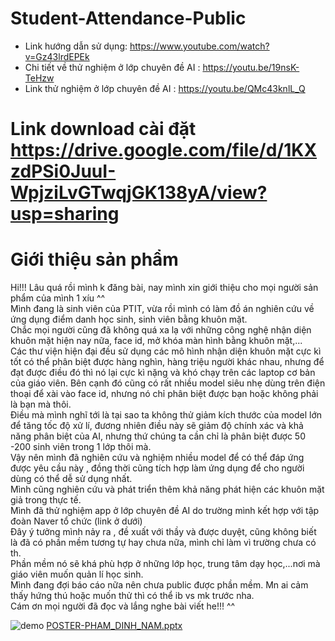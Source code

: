 # Student-Attendance-Public
* Link hướng dẫn sử dụng: https://www.youtube.com/watch?v=Gz43lrdEPEk
* Chi tiết về thử nghiệm ở lớp chuyên đề AI : https://youtu.be/19nsK-TeHzw
* Link thử nghiệm ở lớp chuyên đề AI : https://youtu.be/QMc43knlL_Q
# Link download cài đặt https://drive.google.com/file/d/1KXzdPSi0JuuI-WpjziLvGTwqjGK138yA/view?usp=sharing
# Giới thiệu sản phẩm 

Hi!!! Lâu quá rồi mình k đăng bài, nay mình xin giới thiệu cho mọi người sản phẩm của mình 1 xíu ^^  
Mình đang là sinh viên của PTIT,  vừa rồi mình có làm đồ án nghiên cứu về ứng dụng điểm danh học sinh, sinh viên bằng khuôn mặt.  
Chắc mọi người cũng đã không quá xa lạ với những công nghệ nhận diện khuôn mặt hiện nay nữa, face id, mở khóa màn hình bằng khuôn mặt,...   
Các thư viện hiện đại đều sử dụng các mô hình nhận diện khuôn mặt cực kì tốt có thể phân biệt được hàng nghìn, hàng triệu người khác nhau, nhưng để đạt được điều đó thì nó lại cực kì nặng và khó chạy trên các laptop cơ bản của giáo viên. Bên cạnh đó cũng có rất nhiều model siêu nhẹ dùng trên điện thoại để xài vào face id, nhưng nó chỉ phân biệt được bạn hoặc không phải là bạn mà thôi.  
Điều mà mình nghĩ tới là tại sao ta không thử giảm kích thước của model lớn để tăng tốc độ xử lí, đương nhiên điều này sẽ giảm độ chính xác và khả năng phân biệt của AI, nhưng thứ chúng ta cần chỉ là phân biệt được 50 -200 sinh viên trong 1 lớp thôi mà.  
Vậy nên mình đã nghiên cứu và nghiệm nhiều model để có thể đáp ứng được yêu cầu này , đồng thời cũng tích hợp làm ứng dụng để cho người dùng có thể dễ sử dụng nhất.  
Mình cũng nghiên cứu và phát triển thêm khả năng phát hiện các khuôn mặt giả trong thực tế.  
Mình đã thử nghiệm app  ở lớp chuyên đề AI do trường mình kết hợp với tập đoàn Naver tổ chức (link ở dưới)  
Đây ý tưởng mình nảy ra , đề xuất với thầy và được duyệt, cũng không biết là đã có phần mềm tương tự hay chưa nữa, mình chỉ làm vì trường chưa có th.  
Phần mềm nó sẽ khá phù hợp ở những lớp học, trung tâm dạy học,...nơi mà giáo viên muốn quản lí học sinh.  
Mình đang đợi báo cáo nữa nên chưa public được phần mềm. Mn ai cảm thấy hứng thú hoặc muốn thử thì có thể ib vs mk trước nha.  
Cám ơn mọi người đã đọc và lắng nghe bài viết he!!! ^^  


![demo](https://github.com/namkuner/Student-Attendance-Public/assets/91741730/ad944732-f17f-451e-85f7-395c993a4024)
[POSTER-PHAM_DINH_NAM.pptx](https://github.com/namkuner/Student-Attendance-Public/files/12643118/POSTER-PHAM_DINH_NAM.1.pptx)

